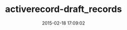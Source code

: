 ---
layout: post
title:  "activerecord-draft_records"
repo:   "divoxx/activerecord-draft_records"
date:   2015-02-18 17:09:02
gemurl: http://github.com/divoxx/activerecord-draft_records
---